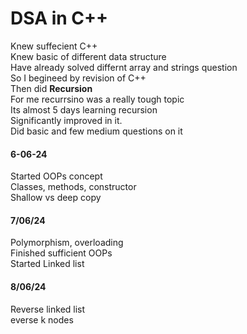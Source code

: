 # DSA in C++<br>
Knew suffecient C++<br>
Knew basic of different data structure<br>
Have already solved differnt array and strings question<br>
So I begineed by revision of C++<br>
Then did <b>Recursion</b><br>
  For me recurrsino was a really tough topic<br>
  Its almost 5 days learning recursion<br>
  Significantly improved in it.<br>
  Did basic and few medium questions on it<br>
<h4>6-06-24</h4>
Started OOPs concept<br>
Classes, methods, constructor<br>
Shallow vs deep copy<br>

<h4>7/06/24</h4>
Polymorphism, overloading<br>
Finished sufficient OOPs<br>
Started Linked list<br>

<h4>8/06/24</h4>
Reverse linked list<br>
everse k nodes<br>
